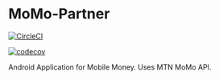 # MoMo-Partner


[![CircleCI](https://dl.circleci.com/status-badge/img/gh/Lindelani-3/MoMo-Partner/tree/codecov-br.svg?style=svg&circle-token=bf3a6d735198a126ac728e791055308db38a24a2)](https://dl.circleci.com/status-badge/redirect/gh/Lindelani-3/MoMo-Partner/tree/codecov-br)


[![codecov](https://codecov.io/gh/Lindelani-3/MoMo-Partner/branch/codecov-br/graph/badge.svg?token=PVBBGP59XN)](https://codecov.io/gh/Lindelani-3/MoMo-Partner)


Android Application for Mobile Money. Uses MTN MoMo API.
